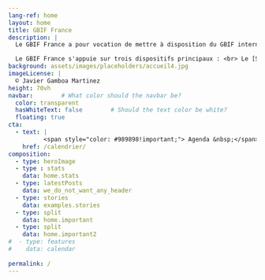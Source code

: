 ```yaml
---
lang-ref: home
layout: home
title: GBIF France
description: |
  Le GBIF France a pour vocation de mettre à disposition du GBIF international toutes les données de biodiversité collectées par les acteurs français, sur ou en dehors du territoire national.

  Le GBIF France s'appuie sur trois dispositifs principaux : <br> Le [SINP](https://inpn.mnhn.fr/informations/sinp/presentation){:target="_blank"}, [Récolnat](https://recolnat.fr/fr){:target="_blank"} et le [PNDB](https://www.pndb.fr/fr/){:target="_blank"}
background: assets/images/placeholders/accueil4.jpg
imageLicense: |
  © Javier Gamboa Martinez
height: 70vh
navbar:        # What color should the navbar be?
  color: transparent
  hasWhiteText: false        # Should the text color be white?
  floating: true
cta:
  - text: |
          <span style="color: #989898!important;"> Agenda &nbsp;</span><img src="assets/images/icons/calendrier2.png" alt="calendrier" style="height: 40px;"/>
    href: /calendrier/
composition:
  - type: heroImage
  - type : stats
    data: home.stats
  - type: latestPosts
    data: we_do_not_want_any_header
  - type: stories
    data: examples.stories
  - type: split
    data: home.important
  - type: split
    data: home.important2
#  - type: features
#    data: calendar
  
permalink: /
---
```

